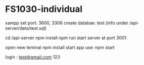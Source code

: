 # FS1030-individual
xampp set port: 3600, 3306
create databae: test (info under /api-server/data/test.sql)


cd /api-server
npm install
npm run start server at port 3001

open new teminal
npm install
start app use: npm start

login : test@gmail.com
        123

